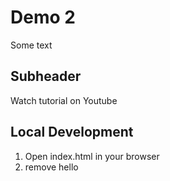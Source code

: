 # Demo 2
Some text

## Subheader
Watch tutorial on Youtube

## Local Development
1. Open index.html in your browser
2. remove hello